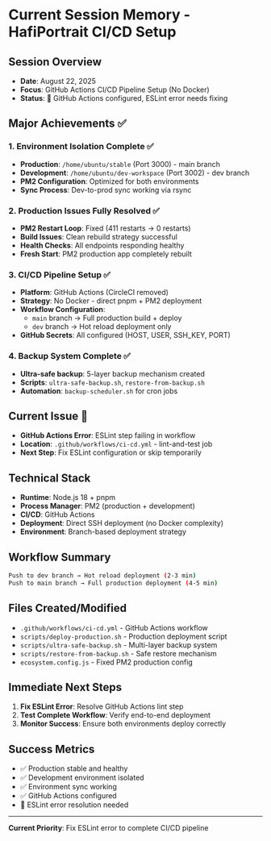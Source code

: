 # Current Session Memory - HafiPortrait CI/CD Setup

## Session Overview
- **Date**: August 22, 2025  
- **Focus**: GitHub Actions CI/CD Pipeline Setup (No Docker)
- **Status**: 🔄 GitHub Actions configured, ESLint error needs fixing

## Major Achievements ✅

### 1. Environment Isolation Complete ✅
- **Production**: `/home/ubuntu/stable` (Port 3000) - main branch
- **Development**: `/home/ubuntu/dev-workspace` (Port 3002) - dev branch
- **PM2 Configuration**: Optimized for both environments
- **Sync Process**: Dev-to-prod sync working via rsync

### 2. Production Issues Fully Resolved ✅
- **PM2 Restart Loop**: Fixed (411 restarts → 0 restarts)
- **Build Issues**: Clean rebuild strategy successful
- **Health Checks**: All endpoints responding healthy
- **Fresh Start**: PM2 production app completely rebuilt

### 3. CI/CD Pipeline Setup ✅
- **Platform**: GitHub Actions (CircleCI removed)
- **Strategy**: No Docker - direct pnpm + PM2 deployment
- **Workflow Configuration**:
  - `main` branch → Full production build + deploy
  - `dev` branch → Hot reload deployment only
- **GitHub Secrets**: All configured (HOST, USER, SSH_KEY, PORT)

### 4. Backup System Complete ✅
- **Ultra-safe backup**: 5-layer backup mechanism created
- **Scripts**: `ultra-safe-backup.sh`, `restore-from-backup.sh`
- **Automation**: `backup-scheduler.sh` for cron jobs

## Current Issue 🔧
- **GitHub Actions Error**: ESLint step failing in workflow
- **Location**: `.github/workflows/ci-cd.yml` - lint-and-test job
- **Next Step**: Fix ESLint configuration or skip temporarily

## Technical Stack
- **Runtime**: Node.js 18 + pnpm
- **Process Manager**: PM2 (production + development)
- **CI/CD**: GitHub Actions
- **Deployment**: Direct SSH deployment (no Docker complexity)
- **Environment**: Branch-based deployment strategy

## Workflow Summary
```bash
Push to dev branch → Hot reload deployment (2-3 min)
Push to main branch → Full production deployment (4-5 min)
```

## Files Created/Modified
- `.github/workflows/ci-cd.yml` - GitHub Actions workflow
- `scripts/deploy-production.sh` - Production deployment script
- `scripts/ultra-safe-backup.sh` - Multi-layer backup system
- `scripts/restore-from-backup.sh` - Safe restore mechanism
- `ecosystem.config.js` - Fixed PM2 production config

## Immediate Next Steps
1. **Fix ESLint Error**: Resolve GitHub Actions lint step
2. **Test Complete Workflow**: Verify end-to-end deployment
3. **Monitor Success**: Ensure both environments deploy correctly

## Success Metrics
- ✅ Production stable and healthy
- ✅ Development environment isolated
- ✅ Environment sync working
- ✅ GitHub Actions configured
- 🔄 ESLint error resolution needed

---
**Current Priority**: Fix ESLint error to complete CI/CD pipeline